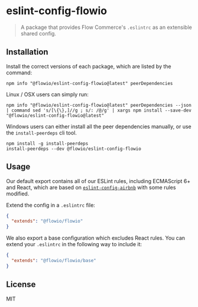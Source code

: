# eslint-config-flowio

> A package that provides Flow Commerce's `.eslintrc` as an extensible shared config.

## Installation

Install the correct versions of each package, which are listed by the command:

```
npm info "@flowio/eslint-config-flowio@latest" peerDependencies
```

Linux / OSX users can simply run:

```
npm info "@flowio/eslint-config-flowio@latest" peerDependencies --json | command sed 's/[\{\},]//g ; s/: /@/g' | xargs npm install --save-dev "@flowio/eslint-config-flowio@latest"
```

Windows users can either install all the peer dependencies manually, or use the `install-peerdeps` cli tool.

```
npm install -g install-peerdeps
install-peerdeps --dev @flowio/eslint-config-flowio
```

## Usage

Our default export contains all of our ESLint rules, including ECMAScript 6+ and React, which are based on [`eslint-config-airbnb`](https://github.com/airbnb/javascript/tree/master/packages/eslint-config-airbnb) with some rules modified.

Extend the config in a `.eslintrc` file:

```json
{
  "extends": "@flowio/flowio"
}
```

We also export a base configuration which excludes React rules. You can extend
your `.eslintrc` in the following way to include it:

```json
{
  "extends": "@flowio/flowio/base"
}
```

## License

MIT